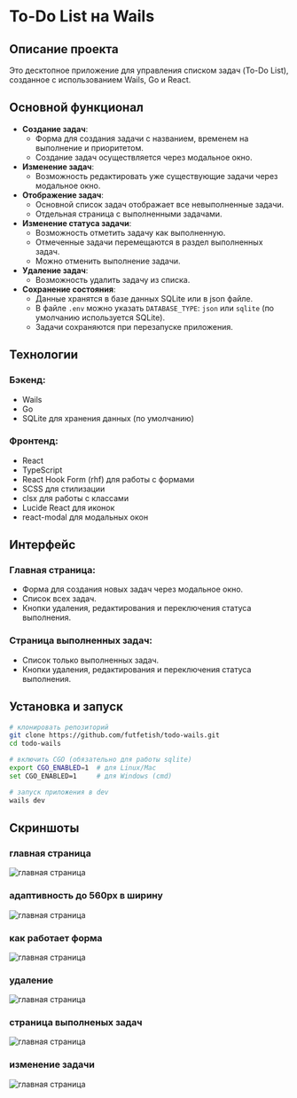 
# To-Do List на Wails

## Описание проекта
Это десктопное приложение для управления списком задач (To-Do List), созданное с использованием Wails, Go и React.

## Основной функционал
- **Создание задач**:
  - Форма для создания задачи с названием, временем на выполнение и приоритетом.
  - Создание задач осуществляется через модальное окно.
- **Изменение задач**:
  - Возможность редактировать уже существующие задачи через модальное окно.
- **Отображение задач**:
  - Основной список задач отображает все невыполненные задачи.
  - Отдельная страница с выполненными задачами.
- **Изменение статуса задачи**:
  - Возможность отметить задачу как выполненную.
  - Отмеченные задачи перемещаются в раздел выполненных задач.
  - Можно отменить выполнение задачи.
- **Удаление задач**:
  - Возможность удалить задачу из списка.
- **Сохранение состояния**:
  - Данные хранятся в базе данных SQLite или в json файле.
  - В файле `.env` можно указать `DATABASE_TYPE`: `json` или `sqlite` (по умолчанию используется SQLite).
  - Задачи сохраняются при перезапуске приложения.

## Технологии
### Бэкенд:
- Wails
- Go
- SQLite для хранения данных (по умолчанию)

### Фронтенд:
- React
- TypeScript
- React Hook Form (rhf) для работы с формами
- SCSS для стилизации
- clsx для работы с классами
- Lucide React для иконок
- react-modal для модальных окон

## Интерфейс
### Главная страница:
- Форма для создания новых задач через модальное окно.
- Список всех задач.
- Кнопки удаления, редактирования и переключения статуса выполнения.

### Страница выполненных задач:
- Список только выполненных задач.
- Кнопки удаления, редактирования и переключения статуса выполнения.

## Установка и запуск
```sh
# клонировать репозиторий
git clone https://github.com/futfetish/todo-wails.git
cd todo-wails

# включить CGO (обязательно для работы sqlite)
export CGO_ENABLED=1  # для Linux/Mac
set CGO_ENABLED=1     # для Windows (cmd)

# запуск приложения в dev
wails dev
```

## Скриншоты
### главная страница
![главная страница](screenshots/1.png)
### адаптивность до 560px в ширину
![главная страница](screenshots/2.png)
### как работает форма
![главная страница](screenshots/3.png)
### удаление
![главная страница](screenshots/5.png)
### страница выполненых задач
![главная страница](screenshots/4.png)
### изменение задачи
![главная страница](screenshots/7.png)

